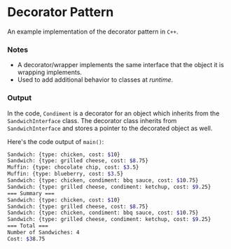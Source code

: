 
# Decorator Pattern

An example implementation of the decorator pattern in `C++`.

### Notes

- A decorator/wrapper implements the same interface that the object it is wrapping implements.
- Used to add additional behavior to classes at *runtime*.

### Output

In the code, `Condiment` is a decorator for an object which inherits from the `SandwichInterface` 
class. The decorator class inherits from `SandwichInterface` and stores a pointer to the decorated 
object as well.

Here's the code output of `main()`:
```bash
Sandwich: {type: chicken, cost: $10}
Sandwich: {type: grilled cheese, cost: $8.75}
Muffin: {type: chocolate chip, cost: $3.5}
Muffin: {type: blueberry, cost: $3.5}
Sandwich: {type: chicken, condiment: bbq sauce, cost: $10.75}
Sandwich: {type: grilled cheese, condiment: ketchup, cost: $9.25}
=== Summary ===
Sandwich: {type: chicken, cost: $10}
Sandwich: {type: grilled cheese, cost: $8.75}
Sandwich: {type: chicken, condiment: bbq sauce, cost: $10.75}
Sandwich: {type: grilled cheese, condiment: ketchup, cost: $9.25}
=== Total ===
Number of Sandwiches: 4
Cost: $38.75
```
